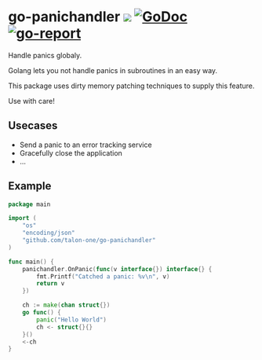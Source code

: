 # go-panichandler ![](https://github.com/talon-one/go-panichandler/workflows/Test/badge.svg) [![GoDoc](https://godoc.org/github.com/Eun/yaegi-template?status.svg)](https://godoc.org/github.com/Eun/yaegi-template) [![go-report](https://goreportcard.com/badge/github.com/talon-one/go-panichandler)](https://goreportcard.com/report/github.com/talon-one/go-panichandler)

Handle panics globaly.

Golang lets you not handle panics in subroutines in an easy way.

This package uses dirty memory patching techniques to supply this feature.

Use with care!

## Usecases
* Send a panic to an error tracking service
* Gracefully close the application
* ... 

## Example
```go
package main

import (
	"os"
	"encoding/json"
	"github.com/talon-one/go-panichandler"
)

func main() {
	panichandler.OnPanic(func(v interface{}) interface{} {
		fmt.Printf("Catched a panic: %v\n", v)
		return v
	})

	ch := make(chan struct{})
	go func() {
		panic("Hello World")
		ch <- struct{}{}
	}()
	<-ch
}

```
